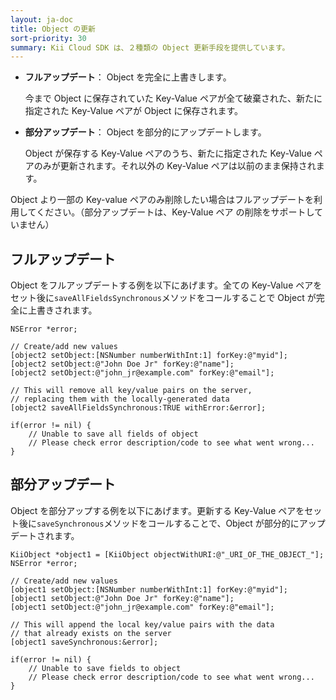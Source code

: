 ```yaml
---
layout: ja-doc
title: Object の更新
sort-priority: 30
summary: Kii Cloud SDK は、２種類の Object 更新手段を提供しています。
---
```

* **フルアップデート**： Object を完全に上書きします。

    今まで Object に保存されていた&nbsp;Key-Value ペアが全て破棄された、新たに指定された Key-Value ペアが Object に保存されます。
* **部分アップデート**： Object を部分的にアップデートします。

    Object が保存する Key-Value ペアのうち、新たに指定された Key-Value ペアのみが更新されます。それ以外の Key-Value ペアは以前のまま保持されます。

Object より一部の Key-value ペアのみ削除したい場合はフルアップデートを利用してください。（部分アップデートは、Key-Value ペア の削除をサポートしていません）

## フルアップデート

Object をフルアップデートする例を以下にあげます。全ての Key-Value ペアをセット後に`saveAllFieldsSynchronous`メソッドをコールすることで Object が完全に上書きされます。

```objc
NSError *error;

// Create/add new values
[object2 setObject:[NSNumber numberWithInt:1] forKey:@"myid"];
[object2 setObject:@"John Doe Jr" forKey:@"name"];
[object2 setObject:@"john_jr@example.com" forKey:@"email"];

// This will remove all key/value pairs on the server,
// replacing them with the locally-generated data
[object2 saveAllFieldsSynchronous:TRUE withError:&error];

if(error != nil) {
    // Unable to save all fields of object
    // Please check error description/code to see what went wrong...
}
```

## 部分アップデート

Object を部分アップする例を以下にあげます。更新する Key-Value ペアをセット後に`saveSynchronous`メソッドをコールすることで、Object が部分的にアップデートされます。

```objc
KiiObject *object1 = [KiiObject objectWithURI:@"_URI_OF_THE_OBJECT_"];
NSError *error;

// Create/add new values
[object1 setObject:[NSNumber numberWithInt:1] forKey:@"myid"];
[object1 setObject:@"John Doe Jr" forKey:@"name"];
[object1 setObject:@"john_jr@example.com" forKey:@"email"];

// This will append the local key/value pairs with the data
// that already exists on the server
[object1 saveSynchronous:&error];

if(error != nil) {
    // Unable to save fields to object
    // Please check error description/code to see what went wrong...
}
```
